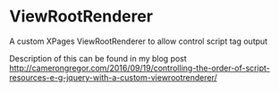 # ViewRootRenderer
A custom XPages ViewRootRenderer to allow control script tag output

Description of this can be found in my blog post 
http://camerongregor.com/2016/09/19/controlling-the-order-of-script-resources-e-g-jquery-with-a-custom-viewrootrenderer/
